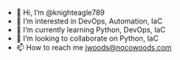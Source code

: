 - 👋 Hi, I’m @knighteagle789
- 👀 I’m interested in DevOps, Automation, IaC
- 🌱 I’m currently learning Python, DevOps, IaC
- 💞️ I’m looking to collaborate on Python, IaC
- 📫 How to reach me jwoods@nocowoods.com

<!---
knighteagle789/knighteagle789 is a ✨ special ✨ repository because its `README.md` (this file) appears on your GitHub profile.
You can click the Preview link to take a look at your changes.
--->
